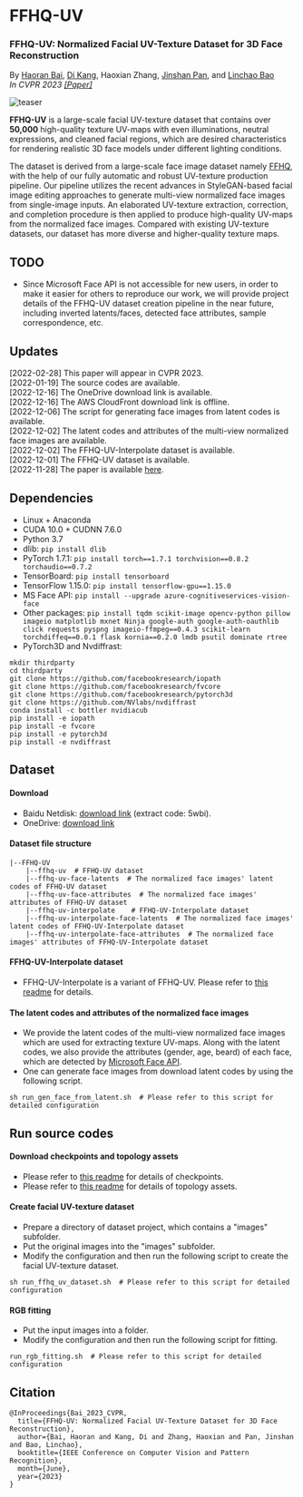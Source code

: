 # FFHQ-UV

### FFHQ-UV: Normalized Facial UV-Texture Dataset for 3D Face Reconstruction
By [Haoran Bai](https://csbhr.github.io/), [Di Kang](https://scholar.google.com.hk/citations?user=2ztThPwAAAAJ&hl=zh-CN), Haoxian Zhang, [Jinshan Pan](https://jspan.github.io/), and [Linchao Bao](https://linchaobao.github.io/)  
*In CVPR 2023 [[Paper]](https://arxiv.org/abs/2211.13874)*



![teaser](./demos/teaser.png)

**FFHQ-UV** is a large-scale facial UV-texture dataset that contains over **50,000** high-quality texture UV-maps with even illuminations, neutral expressions, and cleaned facial regions, which are desired characteristics for rendering realistic 3D face models under different lighting conditions.

The dataset is derived from a large-scale face image dataset namely [FFHQ](https://github.com/NVlabs/ffhq-dataset), with the help of our fully automatic and robust UV-texture production pipeline. Our pipeline utilizes the recent advances in StyleGAN-based facial image editing approaches to generate multi-view normalized face images from single-image inputs. An elaborated UV-texture extraction, correction, and completion procedure is then applied to produce high-quality UV-maps from the normalized face images. Compared with existing UV-texture datasets, our dataset has more diverse and higher-quality texture maps.


## TODO
- Since Microsoft Face API is not accessible for new users, in order to make it easier for others to reproduce our work, we will provide project details of the FFHQ-UV dataset creation pipeline in the near future, including inverted latents/faces, detected face attributes, sample correspondence, etc.


## Updates
[2022-02-28] This paper will appear in CVPR 2023.  
[2022-01-19] The source codes are available.  
[2022-12-16] The OneDrive download link is available.  
[2022-12-16] The AWS CloudFront download link is offline.  
[2022-12-06] The script for generating face images from latent codes is available.  
[2022-12-02] The latent codes and attributes of the multi-view normalized face images are available.  
[2022-12-02] The FFHQ-UV-Interpolate dataset is available.  
[2022-12-01] The FFHQ-UV dataset is available.  
[2022-11-28] The paper is available [here](https://arxiv.org/abs/2211.13874).   


## Dependencies
- Linux + Anaconda
- CUDA 10.0 + CUDNN 7.6.0
- Python 3.7
- dlib: `pip install dlib`
- PyTorch 1.7.1: `pip install torch==1.7.1 torchvision==0.8.2 torchaudio==0.7.2`
- TensorBoard: `pip install tensorboard`
- TensorFlow 1.15.0: `pip install tensorflow-gpu==1.15.0`
- MS Face API: `pip install --upgrade azure-cognitiveservices-vision-face`
- Other packages: `pip install tqdm scikit-image opencv-python pillow imageio matplotlib mxnet Ninja google-auth google-auth-oauthlib click requests pyspng imageio-ffmpeg==0.4.3 scikit-learn torchdiffeq==0.0.1 flask kornia==0.2.0 lmdb psutil dominate rtree`
- PyTorch3D and Nvdiffrast:
```
mkdir thirdparty
cd thirdparty
git clone https://github.com/facebookresearch/iopath
git clone https://github.com/facebookresearch/fvcore
git clone https://github.com/facebookresearch/pytorch3d
git clone https://github.com/NVlabs/nvdiffrast
conda install -c bottler nvidiacub
pip install -e iopath
pip install -e fvcore
pip install -e pytorch3d
pip install -e nvdiffrast
```


## Dataset

#### Download
- Baidu Netdisk: [download link](https://pan.baidu.com/s/1BbvlTuhlD_PEtT3QZ_ja2g) (extract code: 5wbi).
- OneDrive: [download link](https://gdutgz-my.sharepoint.com/:f:/g/personal/csbhr_gdutgz_onmicrosoft_com/EroU0mA5LfBCqcYyr7FSvjgBxBXTUlHEZmYAQRhI2m6S6A?e=hFbejA)

#### Dataset file structure
```
|--FFHQ-UV  
    |--ffhq-uv  # FFHQ-UV dataset
    |--ffhq-uv-face-latents  # The normalized face images' latent codes of FFHQ-UV dataset
    |--ffhq-uv-face-attributes  # The normalized face images' attributes of FFHQ-UV dataset
    |--ffhq-uv-interpolate    # FFHQ-UV-Interpolate dataset
    |--ffhq-uv-interpolate-face-latents  # The normalized face images' latent codes of FFHQ-UV-Interpolate dataset
    |--ffhq-uv-interpolate-face-attributes  # The normalized face images' attributes of FFHQ-UV-Interpolate dataset
```

#### FFHQ-UV-Interpolate dataset
- FFHQ-UV-Interpolate is a variant of FFHQ-UV. Please refer to [this readme](./README_ffhq_uv_interpolate.md) for details.

#### The latent codes and attributes of the normalized face images
- We provide the latent codes of the multi-view normalized face images which are used for extracting texture UV-maps. Along with the latent codes, we also provide the attributes (gender, age, beard) of each face, which are detected by [Microsoft Face API](https://azure.microsoft.com/en-in/products/cognitive-services/face/).
- One can generate face images from download latent codes by using the following script.
```
sh run_gen_face_from_latent.sh  # Please refer to this script for detailed configuration
```


## Run source codes

#### Download checkpoints and topology assets
- Please refer to [this readme](./README_checkpoints.md) for details of checkpoints.
- Please refer to [this readme](./README_topo_assets.md) for details of topology assets.

#### Create facial UV-texture dataset
- Prepare a directory of dataset project, which contains a "images" subfolder.
- Put the original images into the "images" subfolder.
- Modify the configuration and then run the following script to create the facial UV-texture dataset.
```
sh run_ffhq_uv_dataset.sh  # Please refer to this script for detailed configuration
```

#### RGB fitting
- Put the input images into a folder.
- Modify the configuration and then run the following script for fitting.
```
run_rgb_fitting.sh  # Please refer to this script for detailed configuration
```


## Citation
```
@InProceedings{Bai_2023_CVPR,
  title={FFHQ-UV: Normalized Facial UV-Texture Dataset for 3D Face Reconstruction},
  author={Bai, Haoran and Kang, Di and Zhang, Haoxian and Pan, Jinshan and Bao, Linchao},
  booktitle={IEEE Conference on Computer Vision and Pattern Recognition},
  month={June},
  year={2023}
}
```
